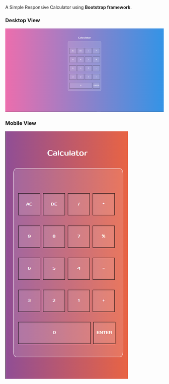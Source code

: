 A Simple Responsive Calculator using **Bootstrap framework**.

### Desktop View
![Desktop view](desktop.png)

### Mobile View 
![Mobile view](mobile.png)
